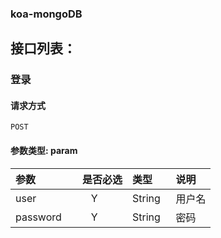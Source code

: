 ### koa-mongoDB

## 接口列表：

### 登录

#### 请求方式
```
POST
```

#### 参数类型: param

|参数|是否必选|类型|说明|
|:-----|:-------:|:-----|:-----|
|user      |Y       |String   |用户名 |
|password      |Y       |String   |密码 |
